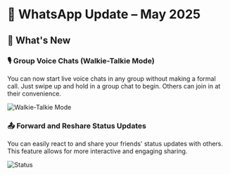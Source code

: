 # **📢 WhatsApp Update – May 2025**  
    
## 🚀 What's New  

### 🎙️ Group Voice Chats (Walkie-Talkie Mode)  
You can now start live voice chats in any group without making a formal call. Just swipe up and hold in a group chat to begin. Others can join in at their convenience. 

![Walkie-Talkie Mode](https://github.com/alimamulla/Docmaster/blob/214ee6b4cdc21476c928e6c8a496c981368789a1/walkie.png)  

### 📤 Forward and Reshare Status Updates  
You can easily react to and share your friends' status updates with others. This feature allows for more interactive and engaging sharing.  

![Status](https://github.com/alimamulla/Docmaster/blob/0ff476539d5a80acb197541c755fc8ee1ee0ed99/status.png)  
